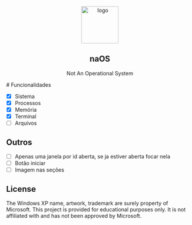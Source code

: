 <!-- PROJECT LOGO -->
<br />
<p align="center">

<img src="https://i.imgur.com/yeGtkJa.png" alt="logo" style="height: 100px; width:100px;"/>

  <h2 align="center">naOS</h2>

  <p align="center">
   Not An Operational System
</a>
  </p>
</p>
# Funcionalidades

- [X] Sistema
- [X] Processos
- [X] Memória
- [X] Terminal
- [ ] Arquivos

## Outros

- [ ] Apenas uma janela por id aberta, se ja estiver aberta focar nela
- [ ] Botão iniciar
- [ ] Imagem nas seções

## License

The Windows XP name, artwork, trademark are surely property of Microsoft. This project is provided for educational purposes only. It is not affiliated with and has not been approved by Microsoft.
